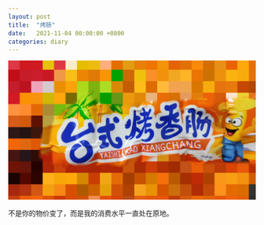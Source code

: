 ```yaml
---
layout: post
title:  "烤肠"
date:   2021-11-04 00:00:00 +0800
categories: diary
---
```


![this is a grilled sausage](/resources/imgs/grilled-sausage.jpg)

不是你的物价变了，而是我的消费水平一直处在原地。
